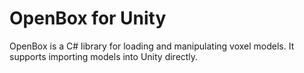 # OpenBox for Unity

OpenBox is a C# library for loading and manipulating voxel models. It supports importing models into Unity directly.
